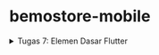 # bemostore-mobile

<details>
  <summary>Tugas 7: Elemen Dasar Flutter</summary>

  #  Jelaskan apa yang dimaksud dengan stateless widget dan stateful widget, dan jelaskan perbedaan dari keduanya.
  ## Stateless Widget
  Stateless widget adalah widget yang tidak memiliki status yang bisa berubah selama siklus hidup widget itu. Artinya, begitu widget dibuat, dia tidak akan berubah meskipun ada perubahan data atau aksi dari   pengguna. Stateless widget cocok untuk elemen UI yang statis, seperti teks, gambar, atau elemen layout yang tidak akan berubah.
  Contoh:
  ```dart
  class MyTextWidget extends StatelessWidget {
    @override
    Widget build(BuildContext context) {
      return Text('Ini adalah Stateless Widget');
    }
  }
  ```

  ## Stateful Widget
  Stateful widget adalah widget yang memiliki status dan bisa berubah selama siklus hidup widget. Ketika statusnya berubah, widget akan dibangun ulang untuk mencerminkan perubahan tersebut. Widget ini biasanya dipakai kalau ada elemen UI yang bisa diubah oleh pengguna, seperti form input, tombol yang berubah warna saat ditekan, atau counter.
  Contoh:
  ```dart
  class MyCounterWidget extends StatefulWidget {
    @override
    _MyCounterWidgetState createState() => _MyCounterWidgetState();
  }
  
  class _MyCounterWidgetState extends State<MyCounterWidget> {
    int counter = 0;
  
    @override
    Widget build(BuildContext context) {
      return Column(
        children: [
          Text('Counter: $counter'),
          ElevatedButton(
            onPressed: () {
              setState(() {
                counter++;
              });
            },
            child: Text('Increment'),
          ),
        ],
      );
    }
  }
```

  ### Perbedaan Stateless dan Stateful Widget
  Stateless: Tidak bisa berubah, cocok untuk elemen statis.

  Stateful: Bisa berubah, cocok untuk elemen dinamis yang tergantung pada interaksi pengguna.

#  Sebutkan widget apa saja yang kamu gunakan pada proyek ini dan jelaskan fungsinya.
  - Text: Menampilkan teks sederhana.
  - Container: Membuat kotak dengan properti seperti warna, padding, dan margin.
  - Column dan Row: Menyusun widget secara vertikal (Column) atau horizontal (Row).
  - ListView: Menampilkan daftar item yang bisa di-scroll.
  - ElevatedButton: Tombol yang bisa ditekan, dengan efek bayangan.
  - TextField: Input teks dari pengguna.
  - Image: Menampilkan gambar, baik dari aset maupun dari jaringan.

#  Apa fungsi dari setState()? Jelaskan variabel apa saja yang dapat terdampak dengan fungsi tersebut.
  Fungsi `setState()` adalah metode yang digunakan pada Stateful Widget untuk memberi tahu Flutter bahwa ada perubahan pada status atau data yang memerlukan rebuild. Ketika `setState()` dipanggil, Flutter akan membangun ulang UI dengan data terbaru.

Contoh variabel yang bisa terpengaruh:

- Counter atau angka: Seperti contoh counter di atas.
- Input teks: Untuk mendapatkan teks yang baru dari pengguna.
- Status tombol atau warna: Jika kamu ingin tombol berubah warna atau bentuk setelah ditekan.

#  Jelaskan perbedaan antara `const` dengan `final`.
- const: Nilai tetap selama compile-time. Artinya, jika kita menetapkan const, nilai ini tidak akan pernah berubah, bahkan sebelum aplikasi dijalankan.
- final: Nilai tetap selama runtime. Artinya, nilai tersebut hanya bisa ditetapkan sekali, tapi penentuannya bisa dilakukan saat runtime (misalnya hasil dari suatu fungsi atau input pengguna).
</details>
